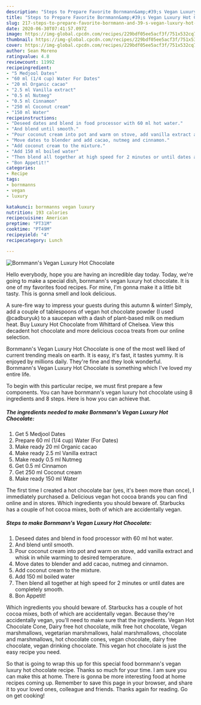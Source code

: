 ```yaml
---
description: "Steps to Prepare Favorite Bornmann&amp;#39;s Vegan Luxury Hot Chocolate"
title: "Steps to Prepare Favorite Bornmann&amp;#39;s Vegan Luxury Hot Chocolate"
slug: 217-steps-to-prepare-favorite-bornmann-and-39-s-vegan-luxury-hot-chocolate
date: 2020-06-30T07:41:57.097Z
image: https://img-global.cpcdn.com/recipes/229bdf05ee5acf3f/751x532cq70/bornmanns-vegan-luxury-hot-chocolate-recipe-main-photo.jpg
thumbnail: https://img-global.cpcdn.com/recipes/229bdf05ee5acf3f/751x532cq70/bornmanns-vegan-luxury-hot-chocolate-recipe-main-photo.jpg
cover: https://img-global.cpcdn.com/recipes/229bdf05ee5acf3f/751x532cq70/bornmanns-vegan-luxury-hot-chocolate-recipe-main-photo.jpg
author: Sean Moreno
ratingvalue: 4.8
reviewcount: 11992
recipeingredient:
- "5 Medjool Dates"
- "60 ml (1/4 cup) Water For Dates"
- "20 ml Organic cacao"
- "2.5 ml Vanilla extract"
- "0.5 ml Nutmeg"
- "0.5 ml Cinnamon"
- "250 ml Coconut cream"
- "150 ml Water"
recipeinstructions:
- "Deseed dates and blend in food processor with 60 ml hot water."
- "And blend until smooth."
- "Pour coconut cream into pot and warm on stove, add vanilla extract and whisk in while warming to desired temperature."
- "Move dates to blender and add cacao, nutmeg and cinnamon."
- "Add coconut cream to the mixture."
- "Add 150 ml boiled water"
- "Then blend all together at high speed for 2 minutes or until dates are completely smooth."
- "Bon Appetit!"
categories:
- Recipe
tags:
- bornmanns
- vegan
- luxury

katakunci: bornmanns vegan luxury 
nutrition: 193 calories
recipecuisine: American
preptime: "PT31M"
cooktime: "PT49M"
recipeyield: "4"
recipecategory: Lunch

---
```



![Bornmann&#39;s Vegan Luxury Hot Chocolate](https://img-global.cpcdn.com/recipes/229bdf05ee5acf3f/751x532cq70/bornmanns-vegan-luxury-hot-chocolate-recipe-main-photo.jpg)

Hello everybody, hope you are having an incredible day today. Today, we're going to make a special dish, bornmann&#39;s vegan luxury hot chocolate. It is one of my favorites food recipes. For mine, I'm gonna make it a little bit tasty. This is gonna smell and look delicious.

A sure-fire way to impress your guests during this autumn &amp; winter! Simply, add a couple of tablespoons of vegan hot chocolate powder (I used @cadburyuk) to a saucepan with a dash of plant-based milk on medium heat. Buy Luxury Hot Chocolate from Whittard of Chelsea. View this decadent hot chocolate and more delicious cocoa treats from our online selection.

Bornmann&#39;s Vegan Luxury Hot Chocolate is one of the most well liked of current trending meals on earth. It is easy, it's fast, it tastes yummy. It is enjoyed by millions daily. They're fine and they look wonderful. Bornmann&#39;s Vegan Luxury Hot Chocolate is something which I've loved my entire life.


To begin with this particular recipe, we must first prepare a few components. You can have bornmann&#39;s vegan luxury hot chocolate using 8 ingredients and 8 steps. Here is how you can achieve that.

<!--inarticleads1-->

##### The ingredients needed to make Bornmann&#39;s Vegan Luxury Hot Chocolate:

1. Get 5 Medjool Dates
1. Prepare 60 ml (1/4 cup) Water (For Dates)
1. Make ready 20 ml Organic cacao
1. Make ready 2.5 ml Vanilla extract
1. Make ready 0.5 ml Nutmeg
1. Get 0.5 ml Cinnamon
1. Get 250 ml Coconut cream
1. Make ready 150 ml Water


The first time I created a hot chocolate bar (yes, it&#39;s been more than once), I immediately purchased a. Delicious vegan hot cocoa brands you can find online and in stores. Which ingredients you should beware of. Starbucks has a couple of hot cocoa mixes, both of which are accidentally vegan. 

<!--inarticleads2-->

##### Steps to make Bornmann&#39;s Vegan Luxury Hot Chocolate:

1. Deseed dates and blend in food processor with 60 ml hot water.
1. And blend until smooth.
1. Pour coconut cream into pot and warm on stove, add vanilla extract and whisk in while warming to desired temperature.
1. Move dates to blender and add cacao, nutmeg and cinnamon.
1. Add coconut cream to the mixture.
1. Add 150 ml boiled water
1. Then blend all together at high speed for 2 minutes or until dates are completely smooth.
1. Bon Appetit!


Which ingredients you should beware of. Starbucks has a couple of hot cocoa mixes, both of which are accidentally vegan. Because they&#39;re accidentally vegan, you&#39;ll need to make sure that the ingredients. Vegan Hot Chocolate Cone, Dairy free hot chocolate, milk free hot chocolate, Vegan marshmallows, vegetarian marshmallows, halal marshmallows, chocolate and marshmallows, hot chocolate cones, vegan chocolate, dairy free chocolate, vegan drinking chocolate. This vegan hot chocolate is just the easy recipe you need. 

So that is going to wrap this up for this special food bornmann&#39;s vegan luxury hot chocolate recipe. Thanks so much for your time. I am sure you can make this at home. There is gonna be more interesting food at home recipes coming up. Remember to save this page in your browser, and share it to your loved ones, colleague and friends. Thanks again for reading. Go on get cooking!
